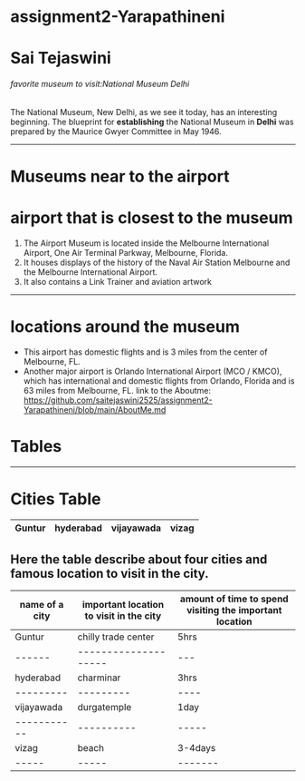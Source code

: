 # assignment2-Yarapathineni
# Sai Tejaswini
###### favorite museum to visit:National Museum Delhi
The National Museum, New Delhi, as we see it today, has an interesting beginning. The blueprint for **establishing** the National Museum in **Delhi** was prepared by the Maurice Gwyer Committee in May 1946.

---
# Museums near to the airport
# airport that is closest to the museum
1. The Airport Museum is located inside the Melbourne International Airport, One Air Terminal Parkway, Melbourne, Florida. 
2. It houses displays of the history of the Naval Air Station Melbourne and the Melbourne International Airport. 
3. It also contains a Link Trainer and aviation artwork
---
# locations around the museum 
* This airport has domestic flights and is 3 miles from the center of Melbourne, FL.
* Another major airport is Orlando International Airport (MCO / KMCO), which has international and domestic flights from Orlando, Florida and is 63 miles from Melbourne, FL.
link to the Aboutme: https://github.com/saitejaswini2525/assignment2-Yarapathineni/blob/main/AboutMe.md
# Tables
--- 
# Cities Table
|Guntur|hyderabad|vijayawada|vizag|
|------|---|---|----|
Here the table describe about four cities and famous location to visit in the city.
---
|name of a city|important location to visit in the city|amount of time to spend visiting the important location|
|--------------|---------------------------------------|--------------------------------------------------------|
|Guntur|chilly trade center|5hrs|
|------|--------------------|---|
|hyderabad|charminar|3hrs|
|---------|---------|----|
|vijayawada|durgatemple|1day|
|-----------|----------|-----|
|vizag|beach|3-4days|
|-----|-----|-------|
